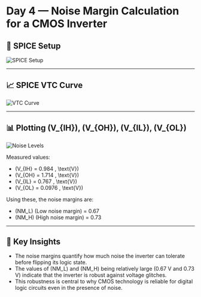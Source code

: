 # Day 4 — Noise Margin Calculation for a CMOS Inverter

## 🔹 SPICE Setup  
![SPICE Setup](https://github.com/user-attachments/assets/07dba942-9a94-421b-9672-7b4ce77dfcd6)

---

## 📈 SPICE VTC Curve  
![VTC Curve](https://github.com/user-attachments/assets/3531cb9c-7e63-4fec-8baa-9ff618ba06bc)

---

## 📊 Plotting \(V_{IH}\), \(V_{OH}\), \(V_{IL}\), \(V_{OL}\)  
![Noise Levels](https://github.com/user-attachments/assets/8af9db24-9d3d-41f2-97d0-94e467c5b781)

Measured values:

- \(V_{IH} = 0.984 \, \text{V}\)  
- \(V_{OH} = 1.714 \, \text{V}\)  
- \(V_{IL} = 0.767 \, \text{V}\)  
- \(V_{OL} = 0.0976 \, \text{V}\)

Using these, the noise margins are:

- \(NM_L\) (Low noise margin) = 0.67  
- \(NM_H\) (High noise margin) = 0.73  

---

## 🧠 Key Insights  
- The noise margins quantify how much noise the inverter can tolerate before flipping its logic state.  
- The values of \(NM_L\) and \(NM_H\) being relatively large (0.67 V and 0.73 V) indicate that the inverter is robust against voltage glitches.  
- This robustness is central to why CMOS technology is reliable for digital logic circuits even in the presence of noise.
